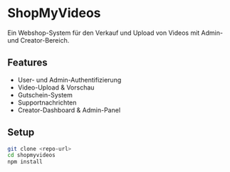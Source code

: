 # ShopMyVideos

Ein Webshop-System für den Verkauf und Upload von Videos mit Admin- und Creator-Bereich.

## Features

- User- und Admin-Authentifizierung
- Video-Upload & Vorschau
- Gutschein-System
- Supportnachrichten
- Creator-Dashboard & Admin-Panel

## Setup

```bash
git clone <repo-url>
cd shopmyvideos
npm install
